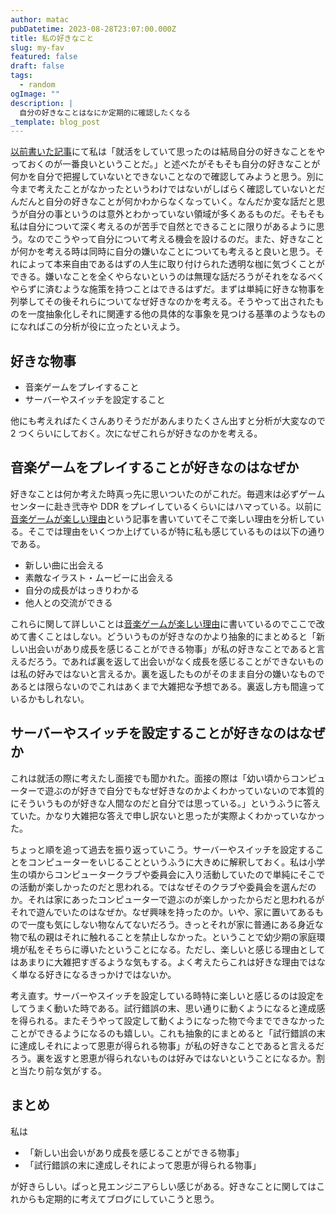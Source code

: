 ```yaml
---
author: matac
pubDatetime: 2023-08-28T23:07:00.000Z
title: 私の好きなこと
slug: my-fav
featured: false
draft: false
tags:
  - random
ogImage: ""
description: |
  自分の好きなことはなにか定期的に確認したくなる
_template: blog_post
---
```


[以前書いた記事](/posts/job-hunting)にて私は「就活をしていて思ったのは結局自分の好きなことをやっておくのが一番良いということだ。」と述べたがそもそも自分の好きなことが何かを自分で把握していないとできないことなので確認してみようと思う。別に今まで考えたことがなかったというわけではないがしばらく確認していないとだんだんと自分の好きなことが何かわからなくなっていく。なんだか変な話だと思うが自分の事というのは意外とわかっていない領域が多くあるものだ。そもそも私は自分について深く考えるのが苦手で自然とできることに限りがあるように思う。なのでこうやって自分について考える機会を設けるのだ。また、好きなことが何かを考える時は同時に自分の嫌いなことについても考えると良いと思う。それによって本来自由であるはずの人生に取り付けられた透明な枷に気づくことができる。嫌いなことを全くやらないというのは無理な話だろうがそれをなるべくやらずに済むような施策を持つことはできるはずだ。まずは単純に好きな物事を列挙してその後それらについてなぜ好きなのかを考える。そうやって出されたものを一度抽象化しそれに関連する他の具体的な事象を見つける基準のようなものになればこの分析が役に立ったといえよう。

## 好きな物事

- 音楽ゲームをプレイすること
- サーバーやスイッチを設定すること

他にも考えればたくさんありそうだがあんまりたくさん出すと分析が大変なので 2 つくらいにしておく。次になぜこれらが好きなのかを考える。

## 音楽ゲームをプレイすることが好きなのはなぜか

好きなことは何か考えた時真っ先に思いついたのがこれだ。毎週末は必ずゲームセンターに赴き弐寺や DDR をプレイしているくらいにはハマっている。以前に[音楽ゲームが楽しい理由](/posts/why-sound-games-are-so-much-fun)という記事を書いていてそこで楽しい理由を分析している。そこでは理由をいくつか上げているが特に私も感じているものは以下の通りである。

- 新しい曲に出会える
- 素敵なイラスト・ムービーに出会える
- 自分の成長がはっきりわかる
- 他人との交流ができる

これらに関して詳しいことは[音楽ゲームが楽しい理由](/posts/why-sound-games-are-so-much-fun)に書いているのでここで改めて書くことはしない。どういうものが好きなのかより抽象的にまとめると「新しい出会いがあり成長を感じることができる物事」が私の好きなことであると言えるだろう。であれば裏を返して出会いがなく成長を感じることができないものは私の好みではないと言えるか。裏を返したものがそのまま自分の嫌いなものであるとは限らないのでこれはあくまで大雑把な予想である。裏返し方も間違っているかもしれない。

## サーバーやスイッチを設定することが好きなのはなぜか

これは就活の際に考えたし面接でも聞かれた。面接の際は「幼い頃からコンピューターで遊ぶのが好きで自分でもなぜ好きなのかよくわかっていないので本質的にそういうものが好きな人間なのだと自分では思っている。」というふうに答えていた。かなり大雑把な答えで申し訳ないと思ったが実際よくわかっていなかった。

ちょっと順を追って過去を振り返っていこう。サーバーやスイッチを設定することをコンピューターをいじることというふうに大きめに解釈しておく。私は小学生の頃からコンピュータークラブや委員会に入り活動していたので単純にそこでの活動が楽しかったのだと思われる。ではなぜそのクラブや委員会を選んだのか。それは家にあったコンピューターで遊ぶのが楽しかったからだと思われるがそれで遊んでいたのはなぜか。なぜ興味を持ったのか。いや、家に置いてあるもので一度も気にしない物なんてないだろう。きっとそれが家に普通にある身近な物で私の親はそれに触れることを禁止しなかった。ということで幼少期の家庭環境が私をそちらに導いたということになる。ただし、楽しいと感じる理由としてはあまりに大雑把すぎるような気もする。よく考えたらこれは好きな理由ではなく単なる好きになるきっかけではないか。

考え直す。サーバーやスイッチを設定している時特に楽しいと感じるのは設定をしてうまく動いた時である。試行錯誤の末、思い通りに動くようになると達成感を得られる。またそうやって設定して動くようになった物で今までできなかったことができるようになるのも嬉しい。これも抽象的にまとめると「試行錯誤の末に達成しそれによって恩恵が得られる物事」が私の好きなことであると言えるだろう。裏を返すと恩恵が得られないものは好みではないということになるか。割と当たり前な気がする。

## まとめ

私は

- 「新しい出会いがあり成長を感じることができる物事」
- 「試行錯誤の末に達成しそれによって恩恵が得られる物事」

が好きらしい。ぱっと見エンジニアらしい感じがある。好きなことに関してはこれからも定期的に考えてブログにしていこうと思う。
